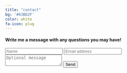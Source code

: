```yaml
---
title: "contact"
bg: '#63BD2F'
color: white
fa-icon: plug
---
```

#### Write me a message with any questions you may have!
<form action="//formspree.io/fabianmodig@gmail.com"
      method="POST">
    <input type="text" name="name" placeholder="Name" required>
    <input type="email" name="_replyto" placeholder="Email address" required>
    <textarea name="Message" placeholder="Optional message"></textarea>
    <input type="submit" value="Send" required>
</form>

<h3>
<a href="https://github.com/fabianmodig/"><i class="fa fa-github-square text-grey"></i></a> <a href="https://se.linkedin.com/in/fabianmodig"><i class="fa fa-linkedin-square text-grey"></i></a>
</h3>
